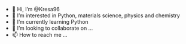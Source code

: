 - 👋 Hi, I’m @Kresa96
- 👀 I’m interested in Python, materials science, physics and chemistry
- 🌱 I’m currently learning Python 
- 💞️ I’m looking to collaborate on ...
- 📫 How to reach me ...

<!---
Kresa96/Kresa96 is a ✨ special ✨ repository because its `README.md` (this file) appears on your GitHub profile.
You can click the Preview link to take a look at your changes.
--->
